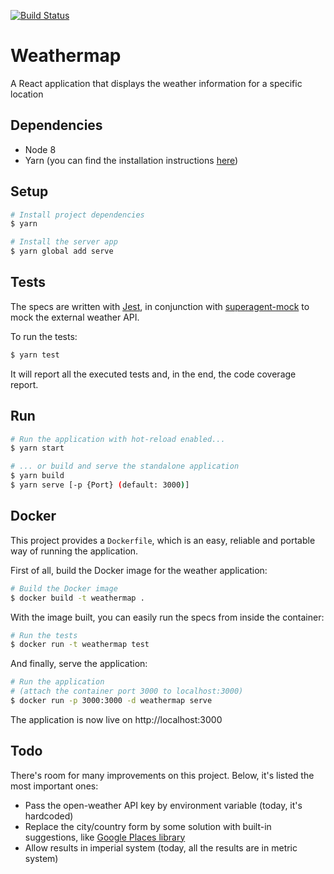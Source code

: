 [![Build Status](https://travis-ci.org/mauricioklein/weathermap.svg?branch=master)](https://travis-ci.org/mauricioklein/weathermap)

# Weathermap

A React application that displays the weather information for a specific location

## Dependencies

- Node 8
- Yarn (you can find the installation instructions [here](https://yarnpkg.com/en/docs/install))

## Setup

```bash
# Install project dependencies
$ yarn

# Install the server app
$ yarn global add serve
```

## Tests

The specs are written with [Jest](https://facebook.github.io/jest/), in conjunction with [superagent-mock](https://github.com/M6Web/superagent-mock) to mock the external weather API.

To run the tests:

```bash
$ yarn test
```

It will report all the executed tests and, in the end, the code coverage report.

## Run

```bash
# Run the application with hot-reload enabled...
$ yarn start

# ... or build and serve the standalone application
$ yarn build
$ yarn serve [-p {Port} (default: 3000)]
```

## Docker

This project provides a `Dockerfile`, which is an easy, reliable and portable way of running the application.

First of all, build the Docker image for the weather application:

```bash
# Build the Docker image
$ docker build -t weathermap .
```

With the image built, you can easily run the specs from inside the container:

```bash
# Run the tests
$ docker run -t weathermap test
```

And finally, serve the application:

```bash
# Run the application
# (attach the container port 3000 to localhost:3000)
$ docker run -p 3000:3000 -d weathermap serve
```

The application is now live on http://localhost:3000

## Todo

There's room for many improvements on this project.
Below, it's listed the most important ones:

- Pass the open-weather API key by environment variable (today, it's hardcoded)
- Replace the city/country form by some solution with built-in suggestions, like [Google Places library](https://developers.google.com/maps/documentation/javascript/places)
- Allow results in imperial system (today, all the results are in metric system)
